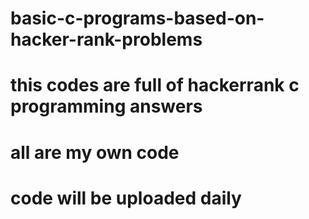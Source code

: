 # basic-c-programs-based-on-hacker-rank-problems
# this codes are full of hackerrank c programming answers
# all are my own code
# code will be uploaded daily
